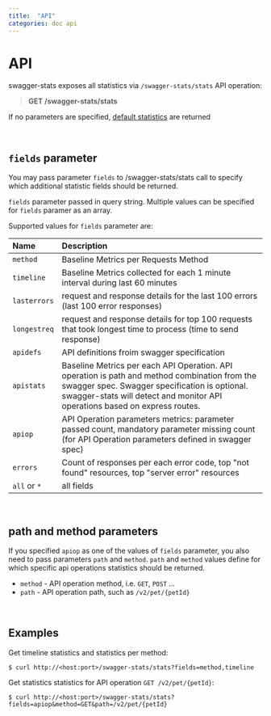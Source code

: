 ```yaml
---
title:  "API"
categories: doc api
---
```


# API

swagger-stats exposes all statistics via `/swagger-stats/stats` API operation:

> **GET /swagger-stats/stats** 
   
   
If no parameters are specified, [default statistics](#jsd-stats) are returned   

<br/>   

## `fields` parameter

You may pass parameter `fields` to /swagger-stats/stats call to specify which additional statistic fields should be returned. 

`fields` parameter passed in query string. Multiple values can be specified for `fields` paramer as an array. 

Supported values for `fields` parameter are:

|Name           |Description
|:--------------|:----------
|`method`|Baseline Metrics per Requests Method
|`timeline`|Baseline Metrics collected for each 1 minute interval during last 60 minutes
|`lasterrors`|request and response details for the last 100 errors (last 100 error responses)
|`longestreq`|request and response details for top 100 requests that took longest time to process (time to send response)
|`apidefs`| API definitions froim swagger specification
|`apistats`|Baseline Metrics per each API Operation. API operation is path and method combination from the swagger spec. Swagger specification is optional. swagger-stats will detect and monitor API operations based on express routes.
|`apiop`|API Operation parameters metrics: parameter passed count, mandatory parameter missing count (for API Operation parameters defined in swagger spec)
|`errors`|Count of responses per each error code, top "not found" resources, top "server error" resources
|`all` or `*`|all fields

  
<br/>   
  
## **path** and **method** parameters

If you specified `apiop` as one of the values of `fields` parameter, you also need to pass parameters `path` and `method`.
`path` and `method` values define for which specific api operations statistics should be returned.

* `method` - API operation method, i.e. `GET`, `POST` ... 
* `path` - API operation path, such as `/v2/pet/{petId}`   
   
<br/>   
   
## Examples

Get timeline statistics and statistics per method: 

```
$ curl http://<host:port>/swagger-stats/stats?fields=method,timeline
```

Get statistics statistics for API operation `GET /v2/pet/{petId}`:

```
$ curl http://<host:port>/swagger-stats/stats?fields=apiop&method=GET&path=/v2/pet/{petId}
```